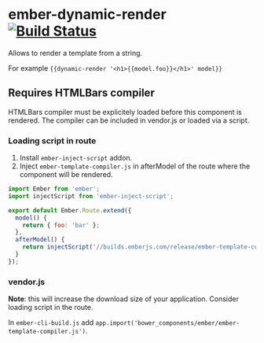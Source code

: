 # ember-dynamic-render [![Build Status](https://travis-ci.org/taras/ember-dynamic-render.svg?branch=master)](https://travis-ci.org/taras/ember-dynamic-render)

Allows to render a template from a string. 

For example `{{dynamic-render '<h1>{{model.foo}}</h1>' model}}`

## Requires HTMLBars compiler

HTMLBars compiler must be explicitely loaded before this component is rendered.
The compiler can be included in vendor.js or loaded via a script.

### Loading script in route

1. Install `ember-inject-script` addon.
2. Inject `ember-template-compiler.js` in afterModel of the route where the component will be rendered.

```javascript
import Ember from 'ember';
import injectScript from 'ember-inject-script';

export default Ember.Route.extend({
  model() {
    return { foo: 'bar' };
  },
  afterModel() {
    return injectScript('//builds.emberjs.com/release/ember-template-compiler.js');
  }
});
```

### vendor.js

**Note**: this will increase the download size of your application. Consider loading script in the route.

In `ember-cli-build.js` add `app.import('bower_components/ember/ember-template-compiler.js')`.
